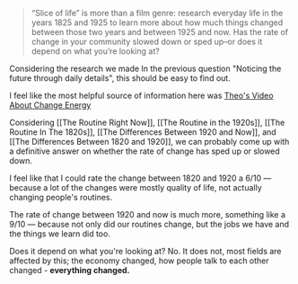 > “Slice of life” is more than a film genre: research everyday life in the years 1825 and 1925 to learn more about how much things changed between those two years and between 1925 and now. Has the rate of change in your community slowed down or sped up–or does it depend on what you’re looking at?

Considering the research we made In the previous question "Noticing the future through daily details", this should be easy to find out.

I feel like the most helpful source of information here was [Theo's Video About Change Energy](https://www.youtube.com/watch?v=EBHiis5F2JY)



Considering [[The Routine Right Now]], [[The Routine in the 1920s]], [[The Routine In The 1820s]], [[The Differences Between 1920 and Now]], and [[The Differences Between 1820 and 1920]], we can probably come up with a definitive answer on whether the rate of change has sped up or slowed down.

I feel like that I could rate the change between 1820 and 1920 a 6/10 — because a lot of the changes were mostly quality of life, not actually changing people's routines.

The rate of change between 1920 and now is much more, something like a 9/10 — because not only did our routines change, but the jobs we have and the things we learn did too.

Does it depend on what you're looking at? No. It does not, most fields are affected by this; the economy changed, how people talk to each other changed - **everything changed.**
